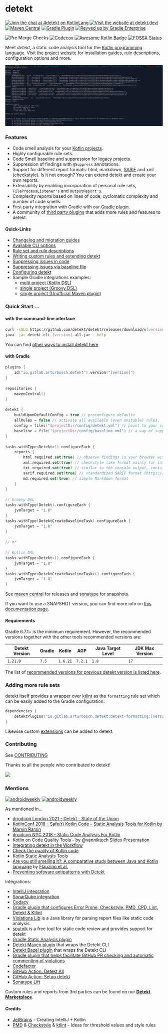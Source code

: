 # detekt

[![Join the chat at #detekt on KotlinLang](https://img.shields.io/badge/%23detekt-on_slack-red.svg?logo=slack)](https://kotlinlang.slack.com/archives/C88E12QH4)
[![Visit the website at detekt.dev/](https://img.shields.io/badge/visit-website-red.svg?logo=firefox)](https://detekt.dev/)
[![Maven Central](https://img.shields.io/maven-central/v/io.gitlab.arturbosch.detekt/detekt-cli?label=MavenCentral&logo=apache-maven)](https://search.maven.org/artifact/io.gitlab.arturbosch.detekt/detekt-cli)
[![Gradle Plugin](https://img.shields.io/maven-central/v/io.gitlab.arturbosch.detekt/detekt-gradle-plugin?label=Gradle&logo=gradle)](https://plugins.gradle.org/plugin/io.gitlab.arturbosch.detekt)
[![Revved up by Gradle Enterprise](https://img.shields.io/badge/Revved%20up%20by-Gradle%20Enterprise-06A0CE?logo=Gradle&labelColor=02303A)](https://ge.detekt.dev/scans)

![Pre Merge Checks](https://github.com/detekt/detekt/workflows/Pre%20Merge%20Checks/badge.svg?branch=main)
[![Codecov](https://codecov.io/gh/detekt/detekt/branch/main/graph/badge.svg)](https://codecov.io/gh/detekt/detekt)
[![Awesome Kotlin Badge](https://kotlin.link/awesome-kotlin.svg)](https://github.com/KotlinBy/awesome-kotlin)
[![FOSSA Status](https://app.fossa.com/api/projects/custom%2B25591%2Fgithub.com%2Fdetekt%2Fdetekt.svg?type=small)](https://app.fossa.com/projects/custom%2B25591%2Fgithub.com%2Fdetekt%2Fdetekt?ref=badge_small)

Meet _detekt_, a static code analysis tool for the [_Kotlin_ programming language](https://kotlinlang.org/).
Visit [the project website](https://detekt.dev/) for installation guides, rule descriptions, configuration options and more.

![detekt in action](website/static/img/tutorial/detekt_in_action.png "detekt in action")

### Features

- Code smell analysis for your [Kotlin projects](https://kotlinlang.org/).
- Highly configurable rule sets.
- Code Smell baseline and suppression for legacy projects.
- Suppression of findings with `@Suppress` annotations.
- Support for different report formats: html, markdown, [SARIF](https://sarifweb.azurewebsites.net/) and xml (checkstyle). Is it not enough? You can extend detekt and create your own reports. 
- Extensibility by enabling incorporation of personal rule sets, `FileProcessListener's` and `OutputReport's`.
- Complexity reports based on lines of code, cyclomatic complexity and number of code smells.
- First party integration with Gradle with our [Gradle plugin](#with-gradle).
- A community of [third party plugins](https://github.com/topics/detekt-plugin) that adds more rules and features to detekt.

#### Quick-Links

- [Changelog and migration guides](https://detekt.dev/changelog.html)
- [Available CLI options](https://detekt.dev/cli.html)
- [Rule set and rule descriptions](https://detekt.dev/complexity.html)
- [Writing custom rules and extending detekt](https://detekt.dev/extensions.html)
- [Suppressing issues in code](https://detekt.dev/suppressing-rules.html)
- [Suppressing issues via baseline file](https://detekt.dev/baseline.html)
- [Configuring detekt](https://detekt.dev/configurations.html)
- Sample Gradle integrations examples:
    - [multi project (Kotlin DSL)](https://github.com/detekt/detekt/blob/main/build.gradle.kts)
    - [single project (Groovy DSL)](https://github.com/arturbosch/kutils/blob/master/build.gradle)
    - [single project (Unofficial Maven plugin)](https://github.com/detekt/sonar-kotlin/blob/main/pom.xml)

### Quick Start ...

#### with the command-line interface

```sh
curl -sSLO https://github.com/detekt/detekt/releases/download/v[version]/detekt-cli-[version]-all.jar
java -jar detekt-cli-[version]-all.jar --help
```

You can find [other ways to install detekt here](https://detekt.dev/cli.html)

#### with Gradle

```kotlin
plugins {
    id("io.gitlab.arturbosch.detekt").version("[version]")
}

repositories {
    mavenCentral()
}

detekt {
    buildUponDefaultConfig = true // preconfigure defaults
    allRules = false // activate all available (even unstable) rules.
    config = files("$projectDir/config/detekt.yml") // point to your custom config defining rules to run, overwriting default behavior
    baseline = file("$projectDir/config/baseline.xml") // a way of suppressing issues before introducing detekt
}

tasks.withType<Detekt>().configureEach {
    reports {
        html.required.set(true) // observe findings in your browser with structure and code snippets
        xml.required.set(true) // checkstyle like format mainly for integrations like Jenkins
        txt.required.set(true) // similar to the console output, contains issue signature to manually edit baseline files
        sarif.required.set(true) // standardized SARIF format (https://sarifweb.azurewebsites.net/) to support integrations with Github Code Scanning
        md.required.set(true) // simple Markdown format
    }
}

// Groovy DSL
tasks.withType(Detekt).configureEach {
    jvmTarget = "1.8"
}
tasks.withType(DetektCreateBaselineTask).configureEach {
    jvmTarget = "1.8"
}

// or

// Kotlin DSL
tasks.withType<Detekt>().configureEach {
    jvmTarget = "1.8"
}
tasks.withType<DetektCreateBaselineTask>().configureEach {
    jvmTarget = "1.8"
}
```

See [maven central](https://search.maven.org/artifact/io.gitlab.arturbosch.detekt/detekt-cli) for releases and [sonatype](https://oss.sonatype.org/#view-repositories;snapshots~browsestorage~io/gitlab/arturbosch/detekt) for snapshots.

If you want to use a SNAPSHOT version, you can find more info on [this documentation page](https://detekt.dev/snapshots.html).

#### Requirements

Gradle 6.7.1+ is the minimum requirement. However, the recommended versions together with the other tools recommended versions are:

| Detekt Version | Gradle  | Kotlin   | AGP     | Java Target Level | JDK Max Version |
| -------------- | ------- | -------- | ------- | ----------------- | --------------- |
| `1.21.0`       | `7.5` | `1.6.21` | `7.2.1` | `1.8`             | `17`            |

The list of [recommended versions for previous detekt version is listed here](https://detekt.dev/compatibility.html).

### Adding more rule sets

detekt itself provides a wrapper over [ktlint](https://github.com/pinterest/ktlint) as the `formatting` rule set
which can be easily added to the Gradle configuration:

```kotlin
dependencies {
    detektPlugins("io.gitlab.arturbosch.detekt:detekt-formatting:[version]")
}
```

Likewise custom [extensions](https://detekt.dev/extensions.html) can be added to detekt.

### Contributing

See [CONTRIBUTING](.github/CONTRIBUTING.md)

Thanks to all the people who contributed to detekt!

<a href="https://github.com/detekt/detekt/graphs/contributors">
  <img src="https://contrib.rocks/image?repo=detekt/detekt" />
</a>

### Mentions

[![androidweekly](https://img.shields.io/badge/androidweekly.net-259-orange.svg?style=flat-square)](http://androidweekly.net/issues/issue-259)
[![androidweekly](https://img.shields.io/badge/androidweekly.cn-154-orange.svg?style=flat-square)](http://androidweekly.cn/android-dev-wekly-issue-154/)

As mentioned in...

- [driodcon London 2021 - Detekt - State of the Union](https://www.droidcon.com/2021/11/17/detekt-state-of-the-union-2/)
- [KotlinConf 2018 - Safe(r) Kotlin Code - Static Analysis Tools for Kotlin by Marvin Ramin](https://www.youtube.com/watch?v=yjhQiP0329M)
- [droidcon NYC 2018 - Static Code Analysis For Kotlin](https://www.youtube.com/watch?v=LT6m5_LO2DQ)
- Kotlin on Code Quality Tools - by @vanniktech [Slides](https://docs.google.com/presentation/d/1sUoQCRHTR01JfaS67Qkd7K1rdRLOhO6QGCelZZwxOKs/edit) [Presentation](https://www.youtube.com/watch?v=FKDNE6PPTTE)
- [Integrating detekt in the Workflow](https://www.raywenderlich.com/24470020-integrating-detekt-in-the-workflow)
- [Check the quality of Kotlin code](https://blog.frankel.ch/check-quality-kotlin-code/)
- [Kotlin Static Analysis Tools](http://smyachenkov.com/posts/kotlin-static-analysis-tools/)
- [Are you still smelling it?: A comparative study between Java and Kotlin language](https://doi.org/10.1145/3267183.3267186) by [Flauzino et al.](https://github.com/matheusflauzino/smells-experiment-Kotlin-and-Java)
- [Preventing software antipatterns with Detekt](https://galler.dev/preventing-software-antipatterns-with-detekt/)

Integrations:

- [IntelliJ integration](https://github.com/detekt/detekt-intellij-plugin)
- [SonarQube integration](https://github.com/detekt/sonar-kotlin)
- [Codacy](https://www.codacy.com)
- [Gradle plugin that configures Error Prone, Checkstyle, PMD, CPD, Lint, Detekt & Ktlint](https://github.com/vanniktech/gradle-code-quality-tools-plugin)
- [Violations Lib](https://github.com/tomasbjerre/violations-lib) is a Java library for parsing report files like static code analysis.
- [sputnik](https://github.com/TouK/sputnik) is a free tool for static code review and provides support for detekt
- [Gradle Static Analysis plugin](https://github.com/GradleUp/static-analysis-plugin)
- [Detekt Maven plugin](https://github.com/Ozsie/detekt-maven-plugin) that wraps the Detekt CLI
- [Detekt Bazel plugin](https://github.com/buildfoundation/bazel_rules_detekt) that wraps the Detekt CLI
- [Gradle plugin that helps facilitate GitHub PR checking and automatic commenting of violations](https://github.com/btkelly/gnag)
- [Codefactor](http://codefactor.io/)
- [GitHub Action: Detekt All](https://github.com/marketplace/actions/detekt-all)
- [GitHub Action: Setup detekt](https://github.com/marketplace/actions/setup-detekt)
- [Sonatype Lift](https://github.com/marketplace/muse-dev)

Custom rules and reports from 3rd parties can be found on our [**Detekt Marketplace**](https://detekt.dev/marketplace).

#### Credits

- [JetBrains](https://github.com/jetbrains/) - Creating IntelliJ + Kotlin
- [PMD](https://github.com/pmd/pmd) & [Checkstyle](https://github.com/checkstyle/checkstyle) & [ktlint](https://github.com/pinterest/ktlint) - Ideas for threshold values and style rules
